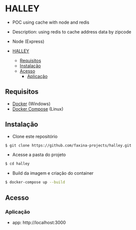 # HALLEY

- POC using cache with node and redis
- Description: using redis to cache address data by zipcode
- Node (Express)

- [HALLEY](#halley)
  - [Requisitos](#requisitos)
  - [Instalação](#instalação)
  - [Acesso](#acesso)
    - [Aplicação](#aplicação)

## Requisitos

- [Docker](https://www.docker.com/get-started) (Windows)
- [Docker Compose](https://docs.docker.com/compose/install/) (Linux)

## Instalação

- Clone este repositório

```bash
$ git clone https://github.com/faxina-projects/halley.git
```

- Acesse a pasta do projeto

```bash
$ cd halley
```

- Build da imagem e criação do container

```bash
$ docker-compose up --build
```

## Acesso

### Aplicação

- app: http://localhost:3000
